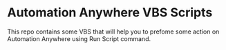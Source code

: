 # Automation Anywhere VBS Scripts
This repo contains some VBS that will help you to prefome some action on Automation Anywhere using Run Script command.